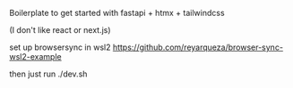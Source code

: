 Boilerplate to get started with fastapi + htmx + tailwindcss

(I don't like react or next.js)

set up browsersync in wsl2
https://github.com/reyarqueza/browser-sync-wsl2-example

then just run ./dev.sh
